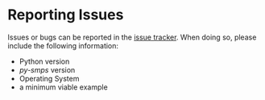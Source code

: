 # Reporting Issues

Issues or bugs can be reported in the [issue tracker](https://github.com/quant-aq/py-smps/issues). When doing so, please include the following information:

  - Python version
  - _py-smps_ version
  - Operating System
  - a minimum viable example